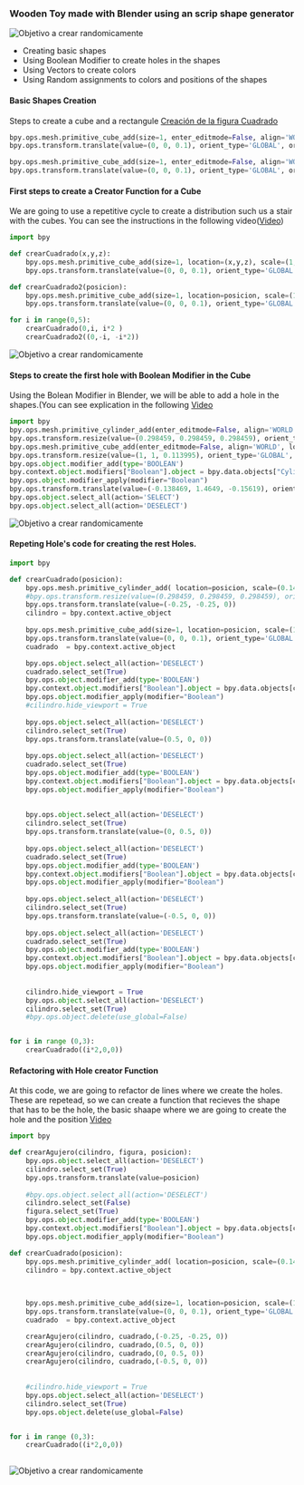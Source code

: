 

### Wooden Toy made with Blender using an scrip shape generator
![Objetivo a crear randomicamente](/WoodenToyShapeHoles/images/Example.png)

- Creating basic shapes 
- Using Boolean Modifier to create holes in the shapes
- Using Vectors to create colors
- Using Random assignments to colors and positions of the shapes

#### Basic Shapes Creation
Steps to create a cube and a rectangule
[Creación de la figura Cuadrado](https://youtu.be/rvrC9p7qHP0 "Creación de la figura Cuadrado")
```python
bpy.ops.mesh.primitive_cube_add(size=1, enter_editmode=False, align='WORLD', location=(0.5, 0.5, 0), scale=(1, 1, 0.2))
bpy.ops.transform.translate(value=(0, 0, 0.1), orient_type='GLOBAL', orient_matrix=((1, 0, 0), (0, 1, 0), (0, 0, 1)), orient_matrix_type='GLOBAL', constraint_axis=(False, False, True), mirror=True, use_proportional_edit=False, proportional_edit_falloff='SMOOTH', proportional_size=1, use_proportional_connected=False, use_proportional_projected=False)

bpy.ops.mesh.primitive_cube_add(size=1, enter_editmode=False, align='WORLD', location=(0.5, 0.75, 0), scale=(1, 1.5, 0.2))
bpy.ops.transform.translate(value=(0, 0, 0.1), orient_type='GLOBAL', orient_matrix=((1, 0, 0), (0, 1, 0), (0, 0, 1)), orient_matrix_type='GLOBAL', constraint_axis=(False, False, True), mirror=True, use_proportional_edit=False, proportional_edit_falloff='SMOOTH', proportional_size=1, use_proportional_connected=False, use_proportional_projected=False)
```
#### First steps to create a Creator Function for a Cube
We are going to use a repetitive cycle to create a distribution such us a stair with the cubes. You can see the instructions in the following video([Video](https://youtu.be/rjI7C2wgtvw "Video"))
```python
import bpy

def crearCuadrado(x,y,z):
    bpy.ops.mesh.primitive_cube_add(size=1, location=(x,y,z), scale=(1, 1, 0.2))
    bpy.ops.transform.translate(value=(0, 0, 0.1), orient_type='GLOBAL', orient_matrix=((1, 0, 0), (0, 1, 0), (0, 0, 1)), orient_matrix_type='GLOBAL', constraint_axis=(False, False, True), mirror=True, use_proportional_edit=False, proportional_edit_falloff='SMOOTH', proportional_size=1, use_proportional_connected=False, use_proportional_projected=False)    

def crearCuadrado2(posicion):
    bpy.ops.mesh.primitive_cube_add(size=1, location=posicion, scale=(1, 1, 0.2))
    bpy.ops.transform.translate(value=(0, 0, 0.1), orient_type='GLOBAL', orient_matrix=((1, 0, 0), (0, 1, 0), (0, 0, 1)), orient_matrix_type='GLOBAL', constraint_axis=(False, False, True), mirror=True, use_proportional_edit=False, proportional_edit_falloff='SMOOTH', proportional_size=1, use_proportional_connected=False, use_proportional_projected=False)    

for i in range(0,5):
    crearCuadrado(0,i, i*2 )
    crearCuadrado2((0,-i, -i*2))

```
![Objetivo a crear randomicamente](/WoodenToyShapeHoles/images/CuadradosFunciones.png)

#### Steps to create the first hole with Boolean Modifier in the Cube
Using the Bolean Modifier in Blender, we will be able to add a hole in the shapes.(You can see explication in the following [Video](https://youtu.be/e72Z9VV9Fk0 "Video")
```python
import bpy
bpy.ops.mesh.primitive_cylinder_add(enter_editmode=False, align='WORLD', location=(0, 0, 0), scale=(1, 1, 1))
bpy.ops.transform.resize(value=(0.298459, 0.298459, 0.298459), orient_type='GLOBAL', orient_matrix=((1, 0, 0), (0, 1, 0), (0, 0, 1)), orient_matrix_type='GLOBAL', mirror=True, use_proportional_edit=False, proportional_edit_falloff='SMOOTH', proportional_size=1, use_proportional_connected=False, use_proportional_projected=False)
bpy.ops.mesh.primitive_cube_add(enter_editmode=False, align='WORLD', location=(0, 0, 0), scale=(1, 1, 1))
bpy.ops.transform.resize(value=(1, 1, 0.113995), orient_type='GLOBAL', orient_matrix=((1, 0, 0), (0, 1, 0), (0, 0, 1)), orient_matrix_type='GLOBAL', constraint_axis=(False, False, True), mirror=True, use_proportional_edit=False, proportional_edit_falloff='SMOOTH', proportional_size=1, use_proportional_connected=False, use_proportional_projected=False)
bpy.ops.object.modifier_add(type='BOOLEAN')
bpy.context.object.modifiers["Boolean"].object = bpy.data.objects["Cylinder"]
bpy.ops.object.modifier_apply(modifier="Boolean")
bpy.ops.transform.translate(value=(-0.138469, 1.4649, -0.15619), orient_type='GLOBAL', orient_matrix=((1, 0, 0), (0, 1, 0), (0, 0, 1)), orient_matrix_type='GLOBAL', mirror=True, use_proportional_edit=False, proportional_edit_falloff='SMOOTH', proportional_size=1, use_proportional_connected=False, use_proportional_projected=False)
bpy.ops.object.select_all(action='SELECT')
bpy.ops.object.select_all(action='DESELECT')
```
![Objetivo a crear randomicamente](/WoodenToyShapeHoles/images/CuadradoHueco.png)

#### Repeting Hole's code for creating the rest Holes.
```python
import bpy

def crearCuadrado(posicion):
    bpy.ops.mesh.primitive_cylinder_add( location=posicion, scale=(0.14, 0.14, 0.5))
    #bpy.ops.transform.resize(value=(0.298459, 0.298459, 0.298459), orient_type='GLOBAL', orient_matrix=((1, 0, 0), (0, 1, 0), (0, 0, 1)), orient_matrix_type='GLOBAL', mirror=True, use_proportional_edit=False, proportional_edit_falloff='SMOOTH', proportional_size=1, use_proportional_connected=False, use_proportional_projected=False)
    bpy.ops.transform.translate(value=(-0.25, -0.25, 0))
    cilindro = bpy.context.active_object
    
    bpy.ops.mesh.primitive_cube_add(size=1, location=posicion, scale=(1, 1, 0.2))
    bpy.ops.transform.translate(value=(0, 0, 0.1), orient_type='GLOBAL', orient_matrix=((1, 0, 0), (0, 1, 0), (0, 0, 1)), orient_matrix_type='GLOBAL', constraint_axis=(False, False, True), mirror=True, use_proportional_edit=False, proportional_edit_falloff='SMOOTH', proportional_size=1, use_proportional_connected=False, use_proportional_projected=False)    
    cuadrado  = bpy.context.active_object

    bpy.ops.object.select_all(action='DESELECT')
    cuadrado.select_set(True)
    bpy.ops.object.modifier_add(type='BOOLEAN')
    bpy.context.object.modifiers["Boolean"].object = bpy.data.objects[cilindro.name]
    bpy.ops.object.modifier_apply(modifier="Boolean")
    #cilindro.hide_viewport = True
    
    bpy.ops.object.select_all(action='DESELECT')
    cilindro.select_set(True)
    bpy.ops.transform.translate(value=(0.5, 0, 0))
    
    bpy.ops.object.select_all(action='DESELECT')
    cuadrado.select_set(True)
    bpy.ops.object.modifier_add(type='BOOLEAN')
    bpy.context.object.modifiers["Boolean"].object = bpy.data.objects[cilindro.name]
    bpy.ops.object.modifier_apply(modifier="Boolean")
    
    
    bpy.ops.object.select_all(action='DESELECT')
    cilindro.select_set(True)
    bpy.ops.transform.translate(value=(0, 0.5, 0))
    
    bpy.ops.object.select_all(action='DESELECT')
    cuadrado.select_set(True)
    bpy.ops.object.modifier_add(type='BOOLEAN')
    bpy.context.object.modifiers["Boolean"].object = bpy.data.objects[cilindro.name]
    bpy.ops.object.modifier_apply(modifier="Boolean")
    
    bpy.ops.object.select_all(action='DESELECT')
    cilindro.select_set(True)
    bpy.ops.transform.translate(value=(-0.5, 0, 0))
    
    bpy.ops.object.select_all(action='DESELECT')
    cuadrado.select_set(True)
    bpy.ops.object.modifier_add(type='BOOLEAN')
    bpy.context.object.modifiers["Boolean"].object = bpy.data.objects[cilindro.name]
    bpy.ops.object.modifier_apply(modifier="Boolean")
    
    
    cilindro.hide_viewport = True
    bpy.ops.object.select_all(action='DESELECT')
    cilindro.select_set(True)
    #bpy.ops.object.delete(use_global=False)


for i in range (0,3):
    crearCuadrado((i*2,0,0))    
```


#### Refactoring with Hole creator Function
At this code, we are going to refactor de lines where we create the holes. These are repetead, so  we can create a function that recieves the shape that has to be the hole, the basic shaape where we are going to create the hole and the position
[Video](https://youtu.be/gTrs7VBQ5Bo "Video")

```python
import bpy

def crearAgujero(cilindro, figura, posicion):
    bpy.ops.object.select_all(action='DESELECT')
    cilindro.select_set(True)
    bpy.ops.transform.translate(value=posicion)
    
    #bpy.ops.object.select_all(action='DESELECT')
    cilindro.select_set(False)
    figura.select_set(True)
    bpy.ops.object.modifier_add(type='BOOLEAN')
    bpy.context.object.modifiers["Boolean"].object = bpy.data.objects[cilindro.name]
    bpy.ops.object.modifier_apply(modifier="Boolean")

def crearCuadrado(posicion):
    bpy.ops.mesh.primitive_cylinder_add( location=posicion, scale=(0.14, 0.14, 0.5))    
    cilindro = bpy.context.active_object

    
    
    bpy.ops.mesh.primitive_cube_add(size=1, location=posicion, scale=(1, 1, 0.2))
    bpy.ops.transform.translate(value=(0, 0, 0.1), orient_type='GLOBAL', orient_matrix=((1, 0, 0), (0, 1, 0), (0, 0, 1)), orient_matrix_type='GLOBAL', constraint_axis=(False, False, True), mirror=True, use_proportional_edit=False, proportional_edit_falloff='SMOOTH', proportional_size=1, use_proportional_connected=False, use_proportional_projected=False)       
    cuadrado  = bpy.context.active_object

    crearAgujero(cilindro, cuadrado,(-0.25, -0.25, 0))
    crearAgujero(cilindro, cuadrado,(0.5, 0, 0))
    crearAgujero(cilindro, cuadrado,(0, 0.5, 0))
    crearAgujero(cilindro, cuadrado,(-0.5, 0, 0))
    
    
    #cilindro.hide_viewport = True
    bpy.ops.object.select_all(action='DESELECT')
    cilindro.select_set(True)
    bpy.ops.object.delete(use_global=False)


for i in range (0,3):
    crearCuadrado((i*2,0,0))    
     
```

![Objetivo a crear randomicamente](/WoodenToyShapeHoles/images/CuadradosHuecos.png)
